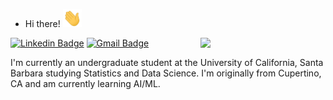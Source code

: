 - Hi there! <img src="https://raw.githubusercontent.com/ABSphreak/ABSphreak/master/gifs/Hi.gif" width="30px">

<img align='right' src='pinpng.com-alien-spaceship-png-156771.png' width='200"'>

[![Linkedin Badge](https://img.shields.io/badge/-jshen0303-blue?style=flat-square&logo=Linkedin&logoColor=white&link=https://www.linkedin.com/in/jshen0303/)](https://www.linkedin.com/in/jshen0303/) 
[![Gmail Badge](https://img.shields.io/badge/-jshen0303@gmail.com-c14438?style=flat-square&logo=Gmail&logoColor=white&link=mailto:jshen0303@gmail.com)](mailto:jshen0303@gmail.com)

I'm currently an undergraduate student at the University of California, Santa Barbara studying Statistics and Data Science. I'm originally from 
Cupertino, CA and am currently learning AI/ML.

<!---
jshen0303/jshen0303 is a ✨ special ✨ repository because its `README.md` (this file) appears on your GitHub profile.
You can click the Preview link to take a look at your changes.
--->
